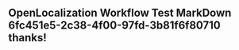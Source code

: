 <properties
ms.topic="hero-topic"
ms.test1="hero-topic"
ms.test2="test"/>

## OpenLocalization Workflow Test MarkDown 6fc451e5-2c38-4f00-97fd-3b81f6f80710 thanks!
<!--HONumber=Mar16_HO2-->
